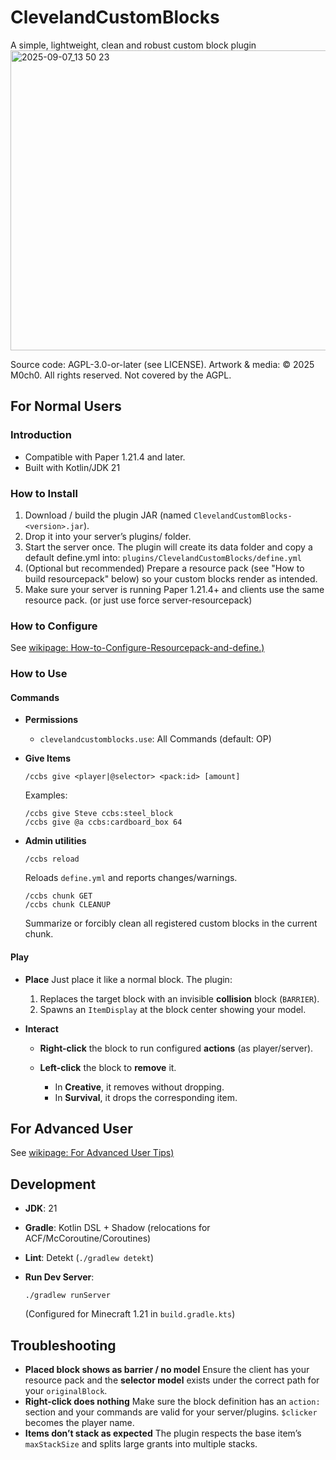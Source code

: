 # ClevelandCustomBlocks
A simple, lightweight, clean and robust custom block plugin
<img width="854" height="480" alt="2025-09-07_13 50 23" src="https://github.com/user-attachments/assets/2ade2300-2624-48f6-b1e7-e89f27d41bed" />

Source code: AGPL-3.0-or-later (see LICENSE).
Artwork & media: © 2025 M0ch0. All rights reserved. Not covered by the AGPL.

## For Normal Users

### Introduction
- Compatible with Paper 1.21.4 and later.
- Built with Kotlin/JDK 21

### How to Install
1. Download / build the plugin JAR (named `ClevelandCustomBlocks-<version>.jar`).
2. Drop it into your server’s plugins/ folder.
3. Start the server once. The plugin will create its data folder and copy a default define.yml into:
   `plugins/ClevelandCustomBlocks/define.yml`
4. (Optional but recommended) Prepare a resource pack (see "How to build resourcepack" below) so your custom blocks render as intended.
5. Make sure your server is running Paper 1.21.4+ and clients use the same resource pack. (or just use force server-resourcepack)

### How to Configure

See [wikipage: How-to-Configure-Resourcepack-and-define.)](https://github.com/M0ch0/ClevelandCustomBlocks/wiki/How-to-Configure-Resourcepack-and-define)

### How to Use


#### Commands
- **Permissions**
    - `clevelandcustomblocks.use`: All Commands (default: OP)

- **Give Items**
    ```
    /ccbs give <player|@selector> <pack:id> [amount]
    ```
  
    Examples:

    ```
    /ccbs give Steve ccbs:steel_block
    /ccbs give @a ccbs:cardboard_box 64
    ```
- **Admin utilities**
    ```
    /ccbs reload
    ```

    Reloads `define.yml` and reports changes/warnings.

    ```
    /ccbs chunk GET
    /ccbs chunk CLEANUP
    ```

    Summarize or forcibly clean all registered custom blocks in the current chunk.

#### Play

* **Place**
  Just place it like a normal block. The plugin:

    1. Replaces the target block with an invisible **collision** block (`BARRIER`).
    2. Spawns an `ItemDisplay` at the block center showing your model.

* **Interact**

    * **Right-click** the block to run configured **actions** (as player/server).
    * **Left-click** the block to **remove** it.

        * In **Creative**, it removes without dropping.
        * In **Survival**, it drops the corresponding item.


## For Advanced User

See [wikipage: For Advanced User Tips)](https://github.com/M0ch0/ClevelandCustomBlocks/wiki/For-Advanced-User-Tips)


## Development

* **JDK**: 21
* **Gradle**: Kotlin DSL + Shadow (relocations for ACF/McCoroutine/Coroutines)
* **Lint**: Detekt (`./gradlew detekt`)
* **Run Dev Server**:

  ```
  ./gradlew runServer
  ```

  (Configured for Minecraft 1.21 in `build.gradle.kts`)


## Troubleshooting

* **Placed block shows as barrier / no model**
  Ensure the client has your resource pack and the **selector model** exists under the correct path for your `originalBlock`.
* **Right-click does nothing**
  Make sure the block definition has an `action:` section and your commands are valid for your server/plugins. `$clicker` becomes the player name.
* **Items don’t stack as expected**
  The plugin respects the base item’s `maxStackSize` and splits large grants into multiple stacks.
